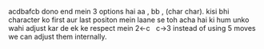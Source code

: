 acdbafcb
dono end mein 3 options hai
aa , bb , (char char).
kisi bhi character ko first aur last positon mein laane se toh acha hai
ki hum unko wahi adjust kar de ek ke respect mein
2<-c   c->3
instead of using 5 moves we can adjust them internally.